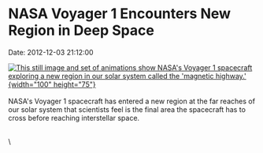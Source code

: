 NASA Voyager 1 Encounters New Region in Deep Space
==================================================

Date: 2012-12-03 21:12:00

[![This still image and set of animations show NASA\'s Voyager 1
spacecraft exploring a new region in our solar system called the
\'magnetic
highway.\'](http://www.jpl.nasa.gov/images/voyager/20121203/Stone-1pia16486STILL-th.jpg){width="100"
height="75"}](http://www.jpl.nasa.gov/news/news.cfm?release=2012-381&rn=news.xml&rst=3609)\
\
NASA\'s Voyager 1 spacecraft has entered a new region at the far reaches
of our solar system that scientists feel is the final area the
spacecraft has to cross before reaching interstellar space.

\
\
